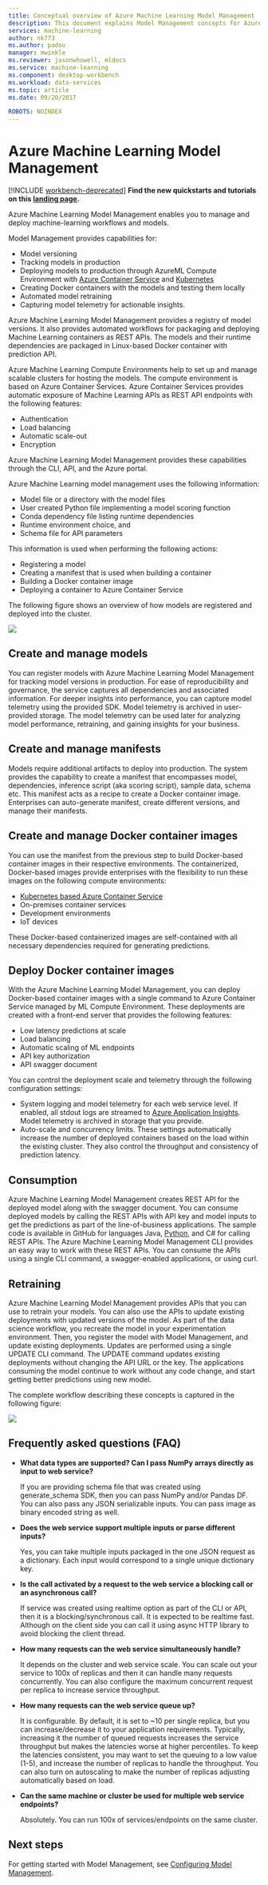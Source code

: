 ```yaml
---
title: Conceptual overview of Azure Machine Learning Model Management | Microsoft Docs
description: This document explains Model Management concepts for Azure Machine Learning.
services: machine-learning
author: nk773
ms.author: padou
manager: mwinkle
ms.reviewer: jasonwhowell, mldocs
ms.service: machine-learning
ms.component: desktop-workbench
ms.workload: data-services
ms.topic: article
ms.date: 09/20/2017

ROBOTS: NOINDEX
---
```


# Azure Machine Learning Model Management

[!INCLUDE [workbench-deprecated](../../../includes/aml-deprecating-preview-2017.md)]
**Find the new quickstarts and tutorials on this [landing page](../service/index.yml).**


Azure Machine Learning Model Management enables you to manage and deploy machine-learning workflows and models. 

Model Management provides capabilities for:
- Model versioning
- Tracking models in production
- Deploying models to production through AzureML Compute Environment with [Azure Container Service](https://azure.microsoft.com/services/container-service/) and [Kubernetes](https://docs.microsoft.com/azure/container-service/kubernetes/container-service-kubernetes-walkthrough)
- Creating Docker containers with the models and testing them locally
- Automated model retraining
- Capturing model telemetry for actionable insights. 

Azure Machine Learning Model Management provides a registry of model versions. It also provides automated workflows for packaging and deploying Machine Learning containers as REST APIs. The models and their runtime dependencies are packaged in Linux-based Docker container with prediction API. 

Azure Machine Learning Compute Environments help to set up and manage scalable clusters for hosting the models. The compute environment is based on Azure Container Services. Azure Container Services provides automatic exposure of Machine Learning APIs as REST API endpoints with the following features:

- Authentication
- Load balancing
- Automatic scale-out
- Encryption

Azure Machine Learning Model Management provides these capabilities through the CLI, API, and the Azure portal. 

Azure Machine Learning model management uses the following information:

 - Model file or a directory with the model files
 - User created Python file implementing a model scoring function
 - Conda dependency file listing runtime dependencies
 - Runtime environment choice, and 
 - Schema file for API parameters 

This information is used when performing the following actions:

- Registering a model
- Creating a manifest that is used when building a container
- Building a Docker container image
- Deploying a container to Azure Container Service
 
The following figure shows an overview of how models are registered and deployed into the cluster. 

![](media/model-management-overview/modelmanagement.png)

## Create and manage models 
You can register models with Azure Machine Learning Model Management for tracking model versions in production. For ease of reproducibility and governance, the service captures all dependencies and associated information. For deeper insights into performance, you can capture model telemetry using the provided SDK. Model telemetry is archived in user-provided storage. The model telemetry can be used later for analyzing model performance, retraining, and gaining insights for your business.

## Create and manage manifests 
Models require additional artifacts to deploy into  production. The system provides the capability to create a manifest that encompasses model, dependencies, inference script (aka scoring script), sample data, schema etc. This manifest acts as a recipe to create a Docker container image. Enterprises can auto-generate manifest, create different versions, and manage their manifests. 

## Create and manage Docker container images 
You can use the manifest from the previous step to build Docker-based container images in their respective environments. The containerized, Docker-based images provide enterprises with the flexibility to run these images on the following compute environments:

- [Kubernetes based Azure Container Service](https://docs.microsoft.com/azure/container-service/kubernetes/container-service-kubernetes-walkthrough)
- On-premises container services
- Development environments
- IoT devices

These Docker-based containerized images are self-contained with all necessary dependencies required for generating predictions. 

## Deploy Docker container images 
With the Azure Machine Learning Model Management, you can deploy Docker-based container images with a single command to Azure Container Service managed by ML Compute Environment. These deployments are created with a front-end server that provides the following features:

- Low latency predictions at scale
- Load balancing
- Automatic scaling of ML endpoints
- API key authorization
- API swagger document

You can control the deployment scale and telemetry through the following configuration settings:

- System logging and model telemetry for each web service level. If enabled, all stdout logs are streamed to [Azure Application Insights](https://azure.microsoft.com/services/application-insights/). Model telemetry is archived in storage that you provide. 
- Auto-scale and concurrency limits. These settings automatically increase the number of deployed containers based on the load within the existing cluster. They also control the throughput and consistency of prediction latency.

## Consumption 
Azure Machine Learning Model Management creates REST API for the deployed model along with the swagger document. You can consume deployed models by calling the REST APIs with API key and model inputs to get the predictions as part of the line-of-business applications. The sample code is available in GitHub for languages Java, [Python](https://github.com/CortanaAnalyticsGallery-Int/digit-recognition-cnn-tf/blob/master/client.py), and C# for calling REST APIs. The Azure Machine Learning Model Management CLI provides an easy way to work with these REST APIs. You can consume the APIs using a single CLI command, a swagger-enabled applications, or using curl. 

## Retraining 
Azure Machine Learning Model Management provides APIs that you can use to retrain your models. You can also use the APIs to update existing deployments with updated versions of the model. As part of the data science workflow, you recreate the model in your experimentation environment. Then, you register the model with Model Management, and update existing deployments. Updates are performed using a single UPDATE CLI command. The UPDATE command updates existing deployments without changing the API URL or the key. The applications consuming the model continue to work without any code change, and start getting better predictions using new model.

The complete workflow describing these concepts is captured in the following figure:

![](media/model-management-overview/modelmanagementworkflow.png)

## Frequently asked questions (FAQ) 
- **What data types are supported? Can I pass NumPy arrays directly as input to web service?**

   If you are providing schema file that was created using generate_schema SDK, then you can pass NumPy and/or Pandas DF. You can also pass any JSON serializable inputs. You can pass image as binary encoded string as well.

- **Does the web service support multiple inputs or parse different inputs?**

   Yes, you can take multiple inputs packaged in the one JSON request as a dictionary. Each input would correspond to a single unique dictionary key.

- **Is the call activated by a request to the web service a blocking call or an asynchronous call?**

   If service was created using realtime option as part of the CLI or API, then it is a blocking/synchronous call. It is expected to be realtime fast. Although on the client side you can call it using async HTTP library to avoid blocking the client thread.

- **How many requests can the web service simultaneously handle?**

   It depends on the cluster and web service scale. You can scale out your service to 100x of replicas and then it can handle many requests concurrently. You can also configure the maximum concurrent request per replica to increase service throughput.

- **How many requests can the web service queue up?**

   It is configurable. By default, it is set to ~10 per single replica, but you can increase/decrease it to your application requirements. Typically, increasing it the number of queued requests increases the service throughput but makes the latencies worse at higher percentiles. To keep the latencies consistent, you may want to set the queuing to a low value (1-5), and increase the number of replicas to handle the throughput. You can also turn on autoscaling to make the number of replicas adjusting automatically based on load. 

- **Can the same machine or cluster be used for multiple web service endpoints?**

   Absolutely. You can run 100x of services/endpoints on the same cluster. 

## Next steps
For getting started with Model Management, see [Configuring Model Management](deployment-setup-configuration.md).
